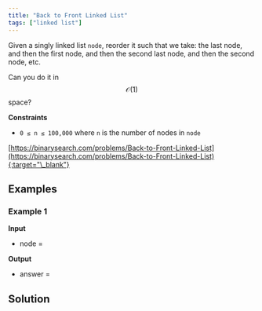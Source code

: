 ```yaml
---
title: "Back to Front Linked List"
tags: ["linked list"]
---
```


Given a singly linked list `node`, reorder it such that we take: the last node, and then the first node, and then the second last node, and then the second node, etc.

Can you do it in $$\mathcal{O}(1)$$ space?

**Constraints**

- `0 ≤ n ≤ 100,000` where `n` is the number of nodes in `node`

[https://binarysearch.com/problems/Back-to-Front-Linked-List](https://binarysearch.com/problems/Back-to-Front-Linked-List){:target="\_blank"}

<script src="/assets/js/viz/viz.js"></script>
<script src="/assets/js/viz/lite.render.js"></script>

## Examples

### Example 1

**Input**

- node =

<div id="example1Node" style="text-align: center"></div>
<script>
  var viz = new Viz();
  
  viz.renderSVGElement("digraph example1Node { 0 [label = 0]; 1 [label = 1]; 2 [label = 2]; 3 [label = 3]; 0->1->2->3; rankdir=LR }")
  .then(function(element) {
    document.getElementById("example1Node").appendChild(element);
  })
  .catch(error => {
    viz = new Viz();
    console.error(error);
  });
</script>

**Output**

- answer =

<div id="example1Output" style="text-align: center"></div>
<script>
  var viz = new Viz();
  
  viz.renderSVGElement("digraph example1Output { 0 [label = 3]; 1 [label = 0]; 2 [label = 2]; 3 [label = 1]; 0->1->2->3; rankdir=LR }")
  .then(function(element) {
    document.getElementById("example1Output").appendChild(element);
  })
  .catch(error => {
    viz = new Viz();
    console.error(error);
  });
</script>

## Solution

<script src="https://gist.github.com/yaeba/16da7be5123724fcf6eccc25581cef5a.js?file=Back-to-Front-Linked-List.py"></script>
